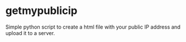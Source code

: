 # getmypublicip
Simple python script to create a html file with your public IP address and upload it to a server.

